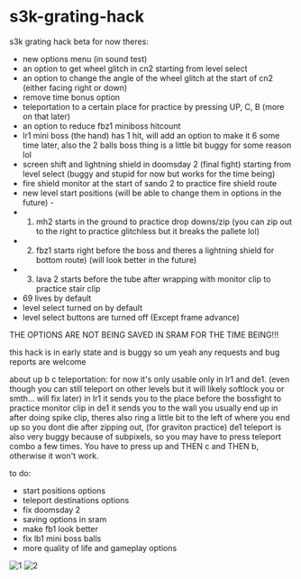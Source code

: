 # s3k-grating-hack

s3k grating hack beta
for now theres:
- new options menu (in sound test)
- an option to get wheel glitch in cn2 starting from level select
- an option to change the angle of the wheel glitch at the start of cn2 (either facing right or down)
- remove time bonus option
- teleportation to a certain place for practice by pressing UP, C, B (more on that later)
- an option to reduce fbz1 miniboss hitcount
- lr1 mini boss (the hand) has 1 hit, will add an option to make it 6 some time later, also the 2 balls boss thing is a little bit buggy for some reason lol
- screen shift and lightning shield in doomsday 2 (final fight) starting from level select (buggy and stupid for now but works for the time being)
- fire shield monitor at the start of sando 2 to practice fire shield route
- new level start positions (will be able to change them in options in the future) - 
- 1. mh2 starts in the ground to practice drop downs/zip (you can zip out to the right to practice glitchless but it breaks the pallete lol)
- 2. fbz1 starts right before the boss and theres a lightning shield for bottom route) (will look better in the future)
- 3. lava 2 starts before the tube after wrapping with monitor clip to practice stair clip
- 69 lives by default
- level select turned on by default
- level select buttons are turned off (Except frame advance)

THE OPTIONS ARE NOT BEING SAVED IN SRAM FOR THE TIME BEING!!!

this hack is in early state and is buggy so um yeah any requests and bug reports are welcome

about up b c teleportation:
for now it's only usable only in lr1 and de1. (even though you can still teleport on other levels but it will likely softlock you or smth... will fix later)
in lr1 it sends you to the place before the bossfight to practice monitor clip
in de1  it sends you to the wall you usually end up in after doing spike clip, theres also ring a little bit to the left of where you end up so you dont die after zipping out, (for graviton practice)
de1 teleport is also very buggy because of subpixels, so you may have to press teleport combo a few times. You have to press up and THEN c and THEN b, otherwise it won't work.

to do:
- start positions options
- teleport destinations options
- fix doomsday 2
- saving options in sram
- make fb1 look better
- fix lb1 mini boss balls
- more quality of life and gameplay options

![1](https://user-images.githubusercontent.com/54418889/140628985-6dd776d7-601d-4d0a-ab76-10d56e10bf9a.png)
![2](https://user-images.githubusercontent.com/54418889/140628988-f4087570-c97e-4fcd-b05f-b269c26985e3.png)
